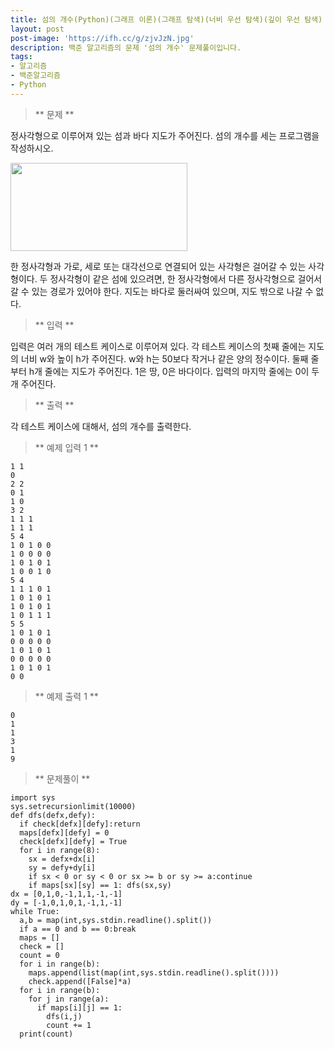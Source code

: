 ```yaml
---
title: 섬의 개수(Python)(그래프 이론)(그래프 탐색)(너비 우선 탐색)(깊이 우선 탐색)
layout: post
post-image: 'https://ifh.cc/g/zjvJzN.jpg'
description: 백준 알고리즘의 문제 '섬의 개수' 문제풀이입니다.
tags:
- 알고리즘
- 백준알고리즘
- Python
---
```



>** 문제 **

정사각형으로 이루어져 있는 섬과 바다 지도가 주어진다. 섬의 개수를 세는 프로그램을 작성하시오.

<img alt="" src="https://www.acmicpc.net/upload/images/island.png" style="width: 283px; height: 141px;"/>

한 정사각형과 가로, 세로 또는 대각선으로 연결되어 있는 사각형은 걸어갈 수 있는 사각형이다.
두 정사각형이 같은 섬에 있으려면, 한 정사각형에서 다른 정사각형으로 걸어서 갈 수 있는 경로가 있어야 한다. 지도는 바다로 둘러싸여 있으며, 지도 밖으로 나갈 수 없다.

>** 입력 **

입력은 여러 개의 테스트 케이스로 이루어져 있다. 각 테스트 케이스의 첫째 줄에는 지도의 너비 w와 높이 h가 주어진다. w와 h는 50보다 작거나 같은 양의 정수이다.
둘째 줄부터 h개 줄에는 지도가 주어진다. 1은 땅, 0은 바다이다.
입력의 마지막 줄에는 0이 두 개 주어진다.

>** 출력 **

각 테스트 케이스에 대해서, 섬의 개수를 출력한다.

>** 예제 입력 1 **

	1 1
	0
	2 2
	0 1
	1 0
	3 2
	1 1 1
	1 1 1
	5 4
	1 0 1 0 0
	1 0 0 0 0
	1 0 1 0 1
	1 0 0 1 0
	5 4
	1 1 1 0 1
	1 0 1 0 1
	1 0 1 0 1
	1 0 1 1 1
	5 5
	1 0 1 0 1
	0 0 0 0 0
	1 0 1 0 1
	0 0 0 0 0
	1 0 1 0 1
	0 0

>** 예제 출력 1 **

	0
	1
	1
	3
	1
	9

>** 문제풀이 **

	import sys
	sys.setrecursionlimit(10000)
	def dfs(defx,defy):
	  if check[defx][defy]:return
	  maps[defx][defy] = 0
	  check[defx][defy] = True
	  for i in range(8):
	    sx = defx+dx[i]
	    sy = defy+dy[i]
	    if sx < 0 or sy < 0 or sx >= b or sy >= a:continue
	    if maps[sx][sy] == 1: dfs(sx,sy)
	dx = [0,1,0,-1,1,1,-1,-1]
	dy = [-1,0,1,0,1,-1,1,-1]
	while True:
	  a,b = map(int,sys.stdin.readline().split())
	  if a == 0 and b == 0:break
	  maps = []
	  check = []
	  count = 0
	  for i in range(b):
	    maps.append(list(map(int,sys.stdin.readline().split())))
	    check.append([False]*a)
	  for i in range(b):
	    for j in range(a):
	      if maps[i][j] == 1:
	        dfs(i,j)
	        count += 1
	  print(count)
